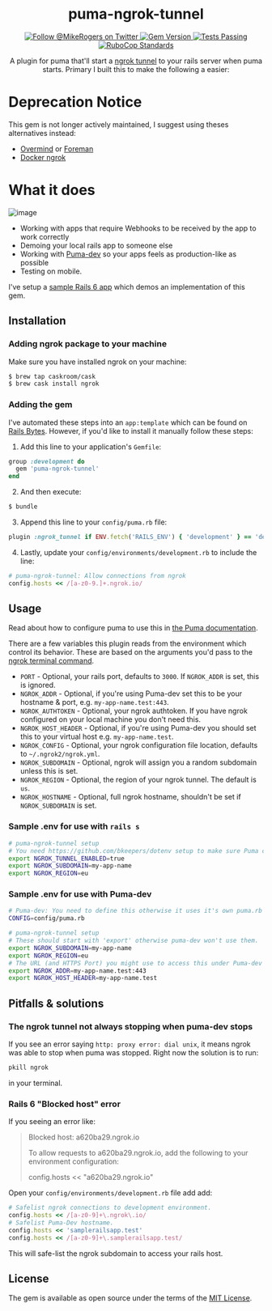 <h1 align="center">
  puma-ngrok-tunnel
</h1>

<p align="center">
  <a target="_blank" rel="noopener noreferrer" href="https://twitter.com/MikeRogers0">
    <img src="https://img.shields.io/twitter/follow/MikeRogers0?label=Follow%20%40MikeRogers0%20For%20Updates&style=social" alt="Follow @MikeRogers on Twitter" style="max-width:100%;">
  </a>
  <a target="_blank" rel="noopener noreferrer" href="https://badge.fury.io/rb/puma-ngrok-tunnel">
    <img src="https://badge.fury.io/rb/puma-ngrok-tunnel.svg" alt="Gem Version" style="max-width:100%;">
  </a>
  <a target="_blank" rel="noopener noreferrer" href="https://github.com/MikeRogers0/puma-ngrok-tunnel/workflows/Testing/badge.svg">
    <img src="https://github.com/MikeRogers0/puma-ngrok-tunnel/workflows/Testing/badge.svg" alt="Tests Passing" style="max-width:100%;">
  </a>
  <a target="_blank" rel="noopener noreferrer" href="https://github.com/MikeRogers0/puma-ngrok-tunnel/workflows/RuboCop/badge.svg">
    <img src="https://github.com/MikeRogers0/puma-ngrok-tunnel/workflows/RuboCop/badge.svg" alt="RuboCop Standards" style="max-width:100%;">
  </a>
</p>


<p align="center">
A plugin for puma that'll start a <a href="https://ngrok.com/">ngrok tunnel</a> to your rails server when puma starts. Primary I built this to make the following a easier:
</p>

# Deprecation Notice

This gem is not longer actively maintained, I suggest using theses alternatives instead:

- [Overmind](https://github.com/DarthSim/overmind) or [Foreman](https://github.com/ddollar/foreman)
- [Docker ngrok](https://hub.docker.com/r/wernight/ngrok/)

# What it does

![image](https://user-images.githubusercontent.com/325384/57193363-1d2c4800-6f32-11e9-82a4-1efc54fac0ad.png)

  * Working with apps that require Webhooks to be received by the app to work correctly
  * Demoing your local rails app to someone else
  * Working with [Puma-dev](https://github.com/puma/puma-dev/) so your apps feels as production-like as possible
  * Testing on mobile.

I've setup a [sample Rails 6 app](https://github.com/MikeRogers0-YouTube/puma-ngrok-tunnel-SampleRails6App) which demos an implementation of this gem.

## Installation

### Adding ngrok package to your machine

Make sure you have installed ngrok on your machine:

```bash
$ brew tap caskroom/cask
$ brew cask install ngrok
```

### Adding the gem

I've automated these steps into an `app:template` which can be found on [Rails Bytes](https://railsbytes.com/templates/xkjseg). However, if you'd like to install it manually follow these steps:

1. Add this line to your application's `Gemfile`:

```ruby
group :development do
  gem 'puma-ngrok-tunnel'
end
```

2. And then execute:

```bash
$ bundle
```

3. Append this line to your `config/puma.rb` file:

```ruby
plugin :ngrok_tunnel if ENV.fetch('RAILS_ENV') { 'development' } == 'development'
```

4. Lastly, update your `config/environments/development.rb` to include the line:

```ruby
# puma-ngrok-tunnel: Allow connections from ngrok
config.hosts << /[a-z0-9.]+.ngrok.io/
```

## Usage

Read about how to configure puma to use this in [the Puma documentation](https://github.com/puma/puma#plugins).

There are a few variables this plugin reads from the environment which control its behavior. These are based on the arguments you'd pass to the [ngrok terminal command](https://ngrok.com/docs#http-subdomain).

  * `PORT` - Optional, your rails port, defaults to `3000`. If `NGROK_ADDR` is set, this is ignored.
  * `NGROK_ADDR` - Optional, if you're using Puma-dev set this to be your hostname & port, e.g. `my-app-name.test:443`.
  * `NGROK_AUTHTOKEN` - Optional, your ngrok authtoken. If you have ngrok configured on your local machine you don't need this.
  * `NGROK_HOST_HEADER` - Optional, if you're using Puma-dev you should set this to your virtual host e.g. `my-app-name.test`.
  * `NGROK_CONFIG` - Optional, your ngrok configuration file location, defaults to `~/.ngrok2/ngrok.yml`.
  * `NGROK_SUBDOMAIN` - Optional, ngrok will assign you a random subdomain unless this is set.
  * `NGROK_REGION` - Optional, the region of your ngrok tunnel. The default is `us`.
  * `NGROK_HOSTNAME` - Optional, full ngrok hostname, shouldn't be set if `NGROK_SUBDOMAIN` is set.

### Sample .env for use with `rails s`

```bash
# puma-ngrok-tunnel setup
# You need https://github.com/bkeepers/dotenv setup to make sure Puma can use these.
export NGROK_TUNNEL_ENABLED=true
export NGROK_SUBDOMAIN=my-app-name
export NGROK_REGION=eu
```

### Sample .env for use with Puma-dev

```bash
# Puma-dev: You need to define this otherwise it uses it's own puma.rb file.
CONFIG=config/puma.rb

# puma-ngrok-tunnel setup
# These should start with 'export' otherwise puma-dev won't use them.
export NGROK_SUBDOMAIN=my-app-name
export NGROK_REGION=eu
# The URL (and HTTPS Port) you might use to access this under Puma-dev
export NGROK_ADDR=my-app-name.test:443
export NGROK_HOST_HEADER=my-app-name.test
```

## Pitfalls & solutions

### The ngrok tunnel not always stopping when puma-dev stops

If you see an error saying `http: proxy error: dial unix`, it means ngrok was able to stop when puma was stopped. Right now the solution is to run:

```bash
pkill ngrok
```

in your terminal.

### Rails 6 "Blocked host" error

If you seeing an error like:

> Blocked host: a620ba29.ngrok.io
>
> To allow requests to a620ba29.ngrok.io, add the following to your environment configuration:
>
> config.hosts << "a620ba29.ngrok.io"

Open your `config/environments/development.rb` file add add:

```ruby
# Safelist ngrok connections to development environment.
config.hosts << /[a-z0-9]+\.ngrok\.io/
# Safelist Puma-Dev hostname.
config.hosts << 'samplerailsapp.test'
config.hosts << /[a-z0-9]+\.samplerailsapp.test/
```

This will safe-list the ngrok subdomain to access your rails host.

## License

The gem is available as open source under the terms of the [MIT License](http://opensource.org/licenses/MIT).
